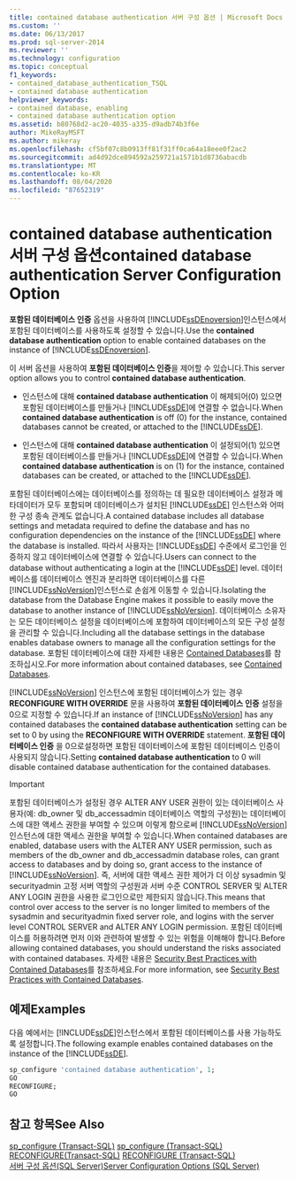 ```yaml
---
title: contained database authentication 서버 구성 옵션 | Microsoft Docs
ms.custom: ''
ms.date: 06/13/2017
ms.prod: sql-server-2014
ms.reviewer: ''
ms.technology: configuration
ms.topic: conceptual
f1_keywords:
- contained_database_authentication_TSQL
- contained database authentication
helpviewer_keywords:
- contained database, enabling
- contained database authentication option
ms.assetid: b80768d2-ac20-4035-a335-d9adb74b3f6e
author: MikeRayMSFT
ms.author: mikeray
ms.openlocfilehash: cf5bf07c8b0913ff81f31ff0ca64a18eee0f2ac2
ms.sourcegitcommit: ad4d92dce894592a259721a1571b1d8736abacdb
ms.translationtype: MT
ms.contentlocale: ko-KR
ms.lasthandoff: 08/04/2020
ms.locfileid: "87652319"
---
```

# <a name="contained-database-authentication-server-configuration-option"></a><span data-ttu-id="6033f-102">contained database authentication 서버 구성 옵션</span><span class="sxs-lookup"><span data-stu-id="6033f-102">contained database authentication Server Configuration Option</span></span>
  <span data-ttu-id="6033f-103">**포함된 데이터베이스 인증** 옵션을 사용하여 [!INCLUDE[ssDEnoversion](../../includes/ssdenoversion-md.md)]인스턴스에서 포함된 데이터베이스를 사용하도록 설정할 수 있습니다.</span><span class="sxs-lookup"><span data-stu-id="6033f-103">Use the **contained database authentication** option to enable contained databases on the instance of [!INCLUDE[ssDEnoversion](../../includes/ssdenoversion-md.md)].</span></span>  
  
 <span data-ttu-id="6033f-104">이 서버 옵션을 사용하여 **포함된 데이터베이스 인증**을 제어할 수 있습니다.</span><span class="sxs-lookup"><span data-stu-id="6033f-104">This server option allows you to control **contained database authentication**.</span></span>  
  
-   <span data-ttu-id="6033f-105">인스턴스에 대해 **contained database authentication** 이 해제되어(0) 있으면 포함된 데이터베이스를 만들거나 [!INCLUDE[ssDE](../../includes/ssde-md.md)]에 연결할 수 없습니다.</span><span class="sxs-lookup"><span data-stu-id="6033f-105">When **contained database authentication** is off (0) for the instance, contained databases cannot be created, or attached to the [!INCLUDE[ssDE](../../includes/ssde-md.md)].</span></span>  
  
-   <span data-ttu-id="6033f-106">인스턴스에 대해 **contained database authentication** 이 설정되어(1) 있으면 포함된 데이터베이스를 만들거나 [!INCLUDE[ssDE](../../includes/ssde-md.md)]에 연결할 수 있습니다.</span><span class="sxs-lookup"><span data-stu-id="6033f-106">When **contained database authentication** is on (1) for the instance, contained databases can be created, or attached to the [!INCLUDE[ssDE](../../includes/ssde-md.md)].</span></span>  
  
 <span data-ttu-id="6033f-107">포함된 데이터베이스에는 데이터베이스를 정의하는 데 필요한 데이터베이스 설정과 메타데이터가 모두 포함되며 데이터베이스가 설치된 [!INCLUDE[ssDE](../../includes/ssde-md.md)] 인스턴스와 어떠한 구성 종속 관계도 없습니다.</span><span class="sxs-lookup"><span data-stu-id="6033f-107">A contained database includes all database settings and metadata required to define the database and has no configuration dependencies on the instance of the [!INCLUDE[ssDE](../../includes/ssde-md.md)] where the database is installed.</span></span> <span data-ttu-id="6033f-108">따라서 사용자는 [!INCLUDE[ssDE](../../includes/ssde-md.md)] 수준에서 로그인을 인증하지 않고 데이터베이스에 연결할 수 있습니다.</span><span class="sxs-lookup"><span data-stu-id="6033f-108">Users can connect to the database without authenticating a login at the [!INCLUDE[ssDE](../../includes/ssde-md.md)] level.</span></span> <span data-ttu-id="6033f-109">데이터베이스를 데이터베이스 엔진과 분리하면 데이터베이스를 다른 [!INCLUDE[ssNoVersion](../../includes/ssnoversion-md.md)]인스턴스로 손쉽게 이동할 수 있습니다.</span><span class="sxs-lookup"><span data-stu-id="6033f-109">Isolating the database from the Database Engine makes it possible to easily move the database to another instance of [!INCLUDE[ssNoVersion](../../includes/ssnoversion-md.md)].</span></span> <span data-ttu-id="6033f-110">데이터베이스 소유자는 모든 데이터베이스 설정을 데이터베이스에 포함하여 데이터베이스의 모든 구성 설정을 관리할 수 있습니다.</span><span class="sxs-lookup"><span data-stu-id="6033f-110">Including all the database settings in the database enables database owners to manage all the configuration settings for the database.</span></span> <span data-ttu-id="6033f-111">포함된 데이터베이스에 대한 자세한 내용은 [Contained Databases](../../relational-databases/databases/contained-databases.md)를 참조하십시오.</span><span class="sxs-lookup"><span data-stu-id="6033f-111">For more information about contained databases, see [Contained Databases](../../relational-databases/databases/contained-databases.md).</span></span>  
  
 <span data-ttu-id="6033f-112">[!INCLUDE[ssNoVersion](../../includes/ssnoversion-md.md)] 인스턴스에 포함된 데이터베이스가 있는 경우 **RECONFIGURE WITH OVERRIDE** 문을 사용하여 **포함된 데이터베이스 인증** 설정을 0으로 지정할 수 있습니다.</span><span class="sxs-lookup"><span data-stu-id="6033f-112">If an instance of [!INCLUDE[ssNoVersion](../../includes/ssnoversion-md.md)] has any contained databases the **contained database authentication** setting can be set to 0 by using the **RECONFIGURE WITH OVERRIDE** statement.</span></span> <span data-ttu-id="6033f-113">**포함된 데이터베이스 인증** 을 0으로설정하면 포함된 데이터베이스에 포함된 데이터베이스 인증이 사용되지 않습니다.</span><span class="sxs-lookup"><span data-stu-id="6033f-113">Setting **contained database authentication** to 0 will disable contained database authentication for the contained databases.</span></span>  
  
> [!IMPORTANT]  
>  <span data-ttu-id="6033f-114">포함된 데이터베이스가 설정된 경우 ALTER ANY USER 권한이 있는 데이터베이스 사용자(예: db_owner 및 db_accessadmin 데이터베이스 역할의 구성원)는 데이터베이스에 대한 액세스 권한을 부여할 수 있으며 이렇게 함으로써 [!INCLUDE[ssNoVersion](../../includes/ssnoversion-md.md)]인스턴스에 대한 액세스 권한을 부여할 수 있습니다.</span><span class="sxs-lookup"><span data-stu-id="6033f-114">When contained databases are enabled, database users with the ALTER ANY USER permission, such as members of the db_owner and db_accessadmin database roles, can grant access to databases and by doing so, grant access to the instance of [!INCLUDE[ssNoVersion](../../includes/ssnoversion-md.md)].</span></span> <span data-ttu-id="6033f-115">즉, 서버에 대한 액세스 권한 제어가 더 이상 sysadmin 및 securityadmin 고정 서버 역할의 구성원과 서버 수준 CONTROL SERVER 및 ALTER ANY LOGIN 권한을 사용한 로그인으로만 제한되지 않습니다.</span><span class="sxs-lookup"><span data-stu-id="6033f-115">This means that control over access to the server is no longer limited to members of the sysadmin and securityadmin fixed server role, and logins with the server level CONTROL SERVER and ALTER ANY LOGIN permission.</span></span> <span data-ttu-id="6033f-116">포함된 데이터베이스를 허용하려면 먼저 이와 관련하여 발생할 수 있는 위험을 이해해야 합니다.</span><span class="sxs-lookup"><span data-stu-id="6033f-116">Before allowing contained databases, you should understand the risks associated with contained databases.</span></span> <span data-ttu-id="6033f-117">자세한 내용은 [Security Best Practices with Contained Databases](../../relational-databases/databases/security-best-practices-with-contained-databases.md)를 참조하세요.</span><span class="sxs-lookup"><span data-stu-id="6033f-117">For more information, see [Security Best Practices with Contained Databases](../../relational-databases/databases/security-best-practices-with-contained-databases.md).</span></span>  
  
## <a name="examples"></a><span data-ttu-id="6033f-118">예제</span><span class="sxs-lookup"><span data-stu-id="6033f-118">Examples</span></span>  
 <span data-ttu-id="6033f-119">다음 예에서는 [!INCLUDE[ssDE](../../includes/ssde-md.md)]인스턴스에서 포함된 데이터베이스를 사용 가능하도록 설정합니다.</span><span class="sxs-lookup"><span data-stu-id="6033f-119">The following example enables contained databases on the instance of the [!INCLUDE[ssDE](../../includes/ssde-md.md)].</span></span>  
  
```sql  
sp_configure 'contained database authentication', 1;  
GO  
RECONFIGURE;  
GO  
```  
  
## <a name="see-also"></a><span data-ttu-id="6033f-120">참고 항목</span><span class="sxs-lookup"><span data-stu-id="6033f-120">See Also</span></span>  
 <span data-ttu-id="6033f-121">[sp_configure &#40;Transact-SQL&#41;](/sql/relational-databases/system-stored-procedures/sp-configure-transact-sql) </span><span class="sxs-lookup"><span data-stu-id="6033f-121">[sp_configure &#40;Transact-SQL&#41;](/sql/relational-databases/system-stored-procedures/sp-configure-transact-sql) </span></span>  
 <span data-ttu-id="6033f-122">[RECONFIGURE&#40;Transact-SQL&#41;](/sql/t-sql/language-elements/reconfigure-transact-sql) </span><span class="sxs-lookup"><span data-stu-id="6033f-122">[RECONFIGURE &#40;Transact-SQL&#41;](/sql/t-sql/language-elements/reconfigure-transact-sql) </span></span>  
 [<span data-ttu-id="6033f-123">서버 구성 옵션&#40;SQL Server&#41;</span><span class="sxs-lookup"><span data-stu-id="6033f-123">Server Configuration Options &#40;SQL Server&#41;</span></span>](server-configuration-options-sql-server.md)  
  
  
